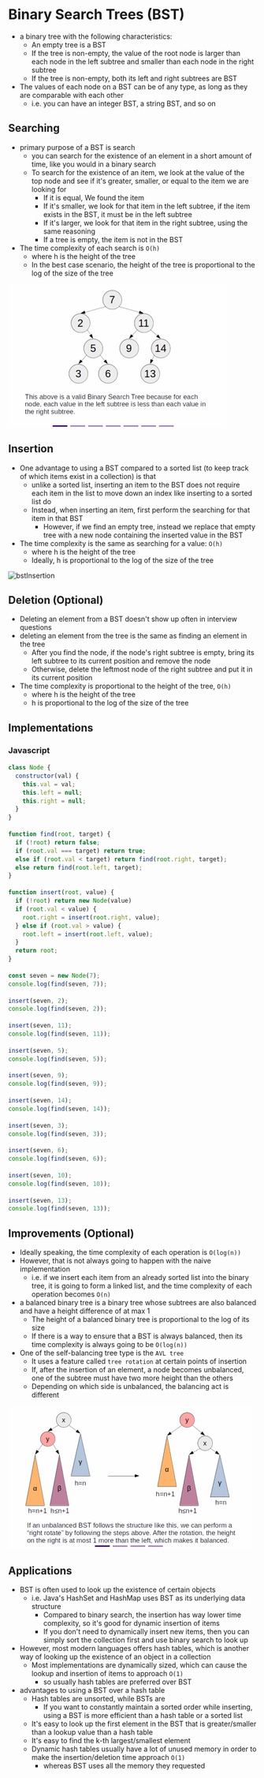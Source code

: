# Binary Search Trees (BST)
- a binary tree with the following characteristics:
  - An empty tree is a BST
  - If the tree is non-empty, the value of the root node is larger than each node in the left subtree and smaller than each node in the right subtree
  - If the tree is non-empty, both its left and right subtrees are BST
- The values of each node on a BST can be of any type, as long as they are comparable with each other
  - i.e. you can have an integer BST, a string BST, and so on
## Searching
- primary purpose of a BST is search
  - you can search for the existence of an element in a short amount of time, like you would in a binary search
  - To search for the existence of an item, we look at the value of the top node and see if it's greater, smaller, or equal to the item we are looking for
    - If it is equal, We found the item
    - If it's smaller, we look for that item in the left subtree, if the item exists in the BST, it must be in the left subtree
    - If it's larger, we look for that item in the right subtree, using the same reasoning
    - If a tree is empty, the item is not in the BST
- The time complexity of each search is `O(h)`
  - where h is the height of the tree
  - In the best case scenario, the height of the tree is proportional to the log of the size of the tree

![bstSearch](../images/bstSearch.gif)

## Insertion
- One advantage to using a BST compared to a sorted list (to keep track of which items exist in a collection) is that
  - unlike a sorted list, inserting an item to the BST does not require each item in the list to move down an index like inserting to a sorted list do
  - Instead, when inserting an item, first perform the searching for that item in that BST
    - However, if we find an empty tree, instead we replace that empty tree with a new node containing the inserted value in the BST
- The time complexity is the same as searching for a value: `O(h)`
  - where h is the height of the tree
  - Ideally, h is proportional to the log of the size of the tree

![bstInsertion](../images/bstInsertion.gif)

## Deletion (Optional)
- Deleting an element from a BST doesn't show up often in interview questions
- deleting an element from the tree is the same as finding an element in the tree
  - After you find the node, if the node's right subtree is empty, bring its left subtree to its current position and remove the node
  - Otherwise, delete the leftmost node of the right subtree and put it in its current position
- The time complexity is proportional to the height of the tree, `O(h)`
  - where h is the height of the tree
  - h is proportional to the log of the size of the tree

## Implementations
### Javascript
```javascript
class Node {
  constructor(val) {
    this.val = val;
    this.left = null;
    this.right = null;
  }
}

function find(root, target) {
  if (!root) return false;
  if (root.val === target) return true;
  else if (root.val < target) return find(root.right, target);
  else return find(root.left, target);
}

function insert(root, value) {
  if (!root) return new Node(value)
  if (root.val < value) {
    root.right = insert(root.right, value);
  } else if (root.val > value) {
    root.left = insert(root.left, value);
  }
  return root;
}

const seven = new Node(7);
console.log(find(seven, 7));

insert(seven, 2);
console.log(find(seven, 2));

insert(seven, 11);
console.log(find(seven, 11));

insert(seven, 5);
console.log(find(seven, 5));

insert(seven, 9);
console.log(find(seven, 9));

insert(seven, 14);
console.log(find(seven, 14));

insert(seven, 3);
console.log(find(seven, 3));

insert(seven, 6);
console.log(find(seven, 6));

insert(seven, 10);
console.log(find(seven, 10));

insert(seven, 13);
console.log(find(seven, 13));

```
## Improvements (Optional)
- Ideally speaking, the time complexity of each operation is `O(log(n))`
- However, that is not always going to happen with the naive implementation
  - i.e. if we insert each item from an already sorted list into the binary tree, it is going to form a linked list, and the time complexity of each operation becomes `O(n)`
- a balanced binary tree is a binary tree whose subtrees are also balanced and have a height difference of at max 1
  - The height of a balanced binary tree is proportional to the log of its size
  - If there is a way to ensure that a BST is always balanced, then its time complexity is always going to be `O(log(n))`
- One of the self-balancing tree type is the `AVL tree`
  - It uses a feature called `tree rotation` at certain points of insertion
  - If, after the insertion of an element, a node becomes unbalanced, one of the subtree must have two more height than the others
  - Depending on which side is unbalanced, the balancing act is different

![bstImprovements](../images/bstImprovements.gif)

## Applications
- BST is often used to look up the existence of certain objects
  - i.e. Java's HashSet and HashMap uses BST as its underlying data structure
    - Compared to binary search, the insertion has way lower time complexity, so it's good for dynamic insertion of items
    - If you don't need to dynamically insert new items, then you can simply sort the collection first and use binary search to look up
- However, most modern languages offers hash tables, which is another way of looking up the existence of an object in a collection
  - Most implementations are dynamically sized, which can cause the lookup and insertion of items to approach `O(1)`
    - so usually hash tables are preferred over BST
- advantages to using a BST over a hash table
  - Hash tables are unsorted, while BSTs are
    - If you want to constantly maintain a sorted order while inserting, using a BST is more efficient than a hash table or a sorted list
  - It's easy to look up the first element in the BST that is greater/smaller than a lookup value than a hash table
  - It's easy to find the k-th largest/smallest element
  - Dynamic hash tables usually have a lot of unused memory in order to make the insertion/deletion time approach `O(1)`
    - whereas BST uses all the memory they requested

